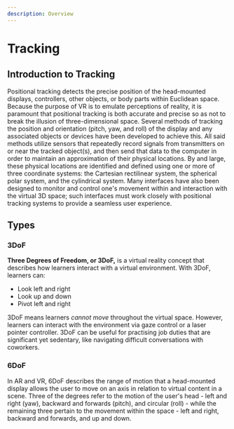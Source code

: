 ```yaml
---
description: Overview
---
```


# Tracking

## Introduction to Tracking

Positional tracking detects the precise position of the head-mounted displays, controllers, other objects, or body parts within Euclidean space. Because the purpose of VR is to emulate perceptions of reality, it is paramount that positional tracking is both accurate and precise so as not to break the illusion of three-dimensional space. Several methods of tracking the position and orientation (pitch, yaw, and roll) of the display and any associated objects or devices have been developed to achieve this. All said methods utilize sensors that repeatedly record signals from transmitters on or near the tracked object(s), and then send that data to the computer in order to maintain an approximation of their physical locations. By and large, these physical locations are identified and defined using one or more of three coordinate systems: the Cartesian rectilinear system, the spherical polar system, and the cylindrical system. Many interfaces have also been designed to monitor and control one's movement within and interaction with the virtual 3D space; such interfaces must work closely with positional tracking systems to provide a seamless user experience.

## Types

### 3DoF

**Three Degrees of Freedom, or 3DoF,** is a virtual reality concept that describes how learners interact with a virtual environment. With 3DoF, learners can:

* Look left and right
* Look up and down
* Pivot left and right

3DoF means learners _cannot_ _move_ throughout the virtual space. However, learners can interact with the environment via gaze control or a laser pointer controller. 3DoF can be useful for practising job duties that are significant yet sedentary, like navigating difficult conversations with coworkers.

### 6DoF

In AR and VR, 6DoF describes the range of motion that a head-mounted display allows the user to move on an axis in relation to virtual content in a scene. Three of the degrees refer to the motion of the user's head - left and right (yaw), backward and forwards (pitch), and circular (roll) - while the remaining three pertain to the movement within the space - left and right, backward and forwards, and up and down.
